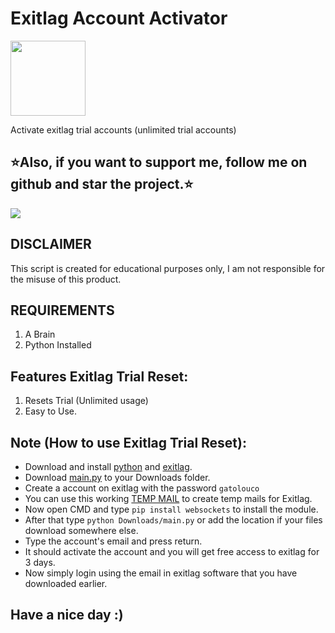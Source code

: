 # Exitlag Account Activator
<img src="https://www.exitlag.com/img/exitlag.svg" width=120>

 Activate exitlag trial accounts (unlimited trial accounts)

## ⭐Also, if you want to support me, follow me on github and star the project.⭐

<img src="https://user-images.githubusercontent.com/53904508/128664596-e908f0d1-c222-47f4-8ce4-53d368e281cb.png">

## DISCLAIMER
This script is created for educational purposes only, I am not responsible for the misuse of this product.

## REQUIREMENTS
1. A Brain
2. Python Installed
 
## Features Exitlag Trial Reset:
1. Resets Trial (Unlimited usage)<br />
2. Easy to Use.<br />

## Note (How to use Exitlag Trial Reset):
- Download and install <a href="https://www.python.org/downloads/">python</a> and <a href="https://exitlag.com">exitlag</a>.
- Download <a href="https://github.com/gato-louco/exitlag-account-activator/blob/main/main.py">main.py</a> to your Downloads folder.
- Create a account on exitlag with the password `gatolouco`
- You can use this working <a href="https://mail.tm/en/">TEMP MAIL</a> to create temp mails for Exitlag.
- Now open CMD and type `pip install websockets` to install the module.
- After that type `python Downloads/main.py` or add the location if your files download somewhere else.
- Type the account's email and press return.
- It should activate the account and you will get free access to exitlag for 3 days.
- Now simply login using the email in exitlag software that you have downloaded earlier.

## Have a nice day :)